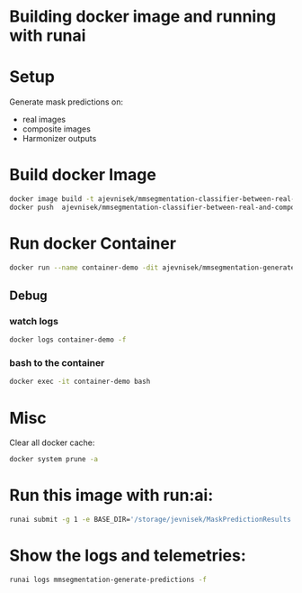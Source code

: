 # Building docker image and running with runai

# Setup
Generate mask predictions on:
- real images
- composite images
- Harmonizer outputs 


# Build docker Image
```bash
docker image build -t ajevnisek/mmsegmentation-classifier-between-real-and-composite-per-dataset:latest .  
docker push  ajevnisek/mmsegmentation-classifier-between-real-and-composite-per-dataset:latest
```


# Run docker Container
```bash
docker run --name container-demo -dit ajevnisek/mmsegmentation-generate-predictions:latest
```
## Debug
### watch logs
```bash
docker logs container-demo -f
```

### bash to the container
```bash
docker exec -it container-demo bash
```


# Misc
Clear all docker cache:
```bash
docker system prune -a
```

# Run this image with run:ai:
```bash
runai submit -g 1 -e BASE_DIR='/storage/jevnisek/MaskPredictionResults' --name mmsegmentation-generate-predictions -i ajevnisek/mmsegmentation-generate-predictions:latest --pvc=storage:/storage --large-shm

```
# Show the logs and telemetries:
```bash
runai logs mmsegmentation-generate-predictions -f

```